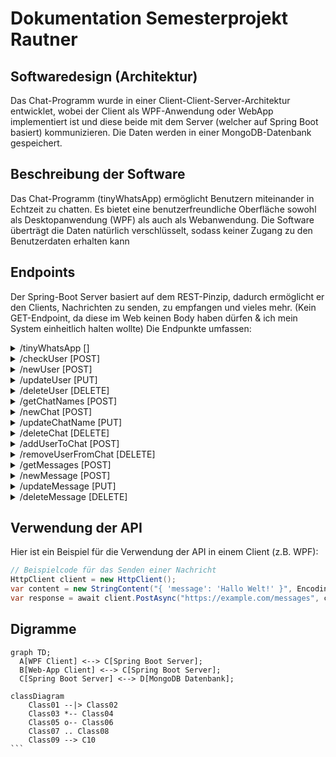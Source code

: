 # Dokumentation Semesterprojekt Rautner

## Softwaredesign (Architektur)

Das Chat-Programm wurde in einer Client-Client-Server-Architektur entwicklet, wobei der Client als WPF-Anwendung oder WebApp implementiert ist und diese beide mit dem Server (welcher auf Spring Boot basiert) kommunizieren. Die Daten werden in einer MongoDB-Datenbank gespeichert.

## Beschreibung der Software

Das Chat-Programm (tinyWhatsApp) ermöglicht Benutzern miteinander in Echtzeit zu chatten. Es bietet eine benutzerfreundliche Oberfläche sowohl als Desktopanwendung (WPF) als auch als Webanwendung. Die Software überträgt die Daten natürlich verschlüsselt, sodass keiner Zugang zu den Benutzerdaten erhalten kann

## Endpoints

Der Spring-Boot Server basiert auf dem REST-Pinzip, dadurch ermöglicht er den Clients, Nachrichten zu senden, zu empfangen und vieles mehr. (Kein GET-Endpoint, da diese im Web keinen Body haben dürfen & ich mein System einheitlich halten wollte)
Die Endpunkte umfassen:

<!-- Genereller Endpoint -->
<details>
  <summary>/tinyWhatsApp []</summary>
  
  **Beschreibung:** Dieser Endpunkt ist der generelle Endpoint der API, welcher vor dem jeweiligen spezifischen Endpoint geschrieben werden muss.
</details>
<!-- Benutzer -->
<details>
  <summary>/checkUser [POST]</summary>
  
  **Beschreibung:** Dieser Endpunkt wird verwendet, um die Zugangsdaten eines Benutzers zu überprüfen.
  
  **JSON-Body:**
  ```json
  {
    "username": "Beispiel-Benutzername",
    "password": "Beispiel-Passwort"
  }
  ```
</details>
<details>
  <summary>/newUser [POST]</summary>
  
  **Beschreibung:** Dieser Endpoint wird verwendet, um einen Neuen Benutzer anzulegen.
  
  **JSON-Body:**
  ```json
  {
    "username": "Beispiel-Benutzername",
    "password": "Beispiel-Passwort"
  }
  ```
</details>
<details>
  <summary>/updateUser [PUT]</summary>
  
  **Beschreibung:** Dieser Endpoint wird verwedent, um das Passwort eines Benutzers zu ändern.
  
  **JSON-Body:**
  ```json
  {
    "username": "Beispiel-Benutzername",
    "password": "Beispiel-Passwort"
  }
  ```
</details>
<details>
  <summary>/deleteUser [DELETE]</summary>
  
  **Beschreibung:** Dieser Endpoint wird verwendet, um einen Benutzer zu löschen.
  
  **JSON-Body:**
  ```json
  {
    "username": "Beispiel-Benutzername",
    "password": "Beispiel-Passwort"
  }
  ```
</details>
<!-- Chat -->
<details>
  <summary>/getChatNames [POST]</summary>
  
  **Beschreibung:** Dieser Endpoint wirde verwendet, um die Namen aller Chats eines Benutzers zu erhalten.
  
  **JSON-Body:**
  ```json
  {
    "userID": "Beispiel-userID"
  }
  ```
</details>
<details>
  <summary>/newChat [POST]</summary>
  
  **Beschreibung:** Dieser Endpoint wirde verwendet, um einen neuen Chat anzulegen.
  
  **JSON-Body:**
  ```json
  {
    "userID": "Beispiel-userID",
    "chatName": "Beispiel-Chatnamen"
  }
  ```
</details>
<details>
  <summary>/updateChatName [PUT]</summary>
  
  **Beschreibung:** Dieser Endpoint wirde verwendet, um den Namen eines Chats zu aktualisieren.
  
  **JSON-Body:**
  ```json
  {
    "chatID": "Beispiel-chatID",
    "chatName": "Beispiel-Chatnamen"
  }
  ```
</details><details>
  <summary>/deleteChat [DELETE]</summary>
  
  **Beschreibung:** Dieser Endpoint wirde verwendet, um einen Chat zu löschen.
  
  **JSON-Body:**
  ```json
  {
    "chatID": "Beispiel-chatID"
  }
  ```
</details>
<!-- Benutzer & Chat -->
<details>
  <summary>/addUserToChat [POST]</summary>
  
  **Beschreibung:** Dieser Endpoint wirde verwendet, um einen Benutzer zu einem Chat hinzuzufügen.
  
  **JSON-Body:**
  ```json
  {
    "username": "Beispiel-Benutzername",
    "chatID": "Beispiel-chatID"
  }
  ```
</details>
<details>
  <summary>/removeUserFromChat [DELETE]</summary>
  
  **Beschreibung:** Dieser Endpoint wirde verwendet, um einen Benutzer aus einem Chat zu entfernen.
  
  **JSON-Body:**
  ```json
  {
    "username": "Beispiel-Benutzername",
    "chatID": "Beispiel-chatID"
  }
  ```
</details>
<!-- Nachrichten -->
<details>
  <summary>/getMessages [POST]</summary>
  
  **Beschreibung:** Dieser Endpoint wirde verwendet, um alle Nachrichten eines Chats zu erhalten.
  
  **JSON-Body:**
  ```json
  {
    "chatID": "Beispiel-chatID",
    "userID": "Beispiel-userID"
  }
  ```
</details>
<details>
  <summary>/newMessage [POST]</summary>
  
  **Beschreibung:** Dieser Endpoint wirde verwendet, um eine neue Nachricht zum Chat hinzuzufügen.
  
  **JSON-Body:**
  ```json
  {
    "userID": "Beispiel-userID",
    "chatID": "Beispiel-chatID",
    "message": "Beispiel-Nachrichtentext"
  }
  ```
</details>
<details>
  <summary>/updateMessage [PUT]</summary>
  
  **Beschreibung:** Dieser Endpoint wirde verwendet, um den Inhalt einer Nachricht zu aktualisieren (geht nur in den ersten 5 Minuten nch erstellen der Nachricht).
  
  **JSON-Body:**
  ```json
  {
    "userID": "Beispiel-userID",
    "chatID": "Beispiel-chatID",
    "messageID": "Beispiel-messageID",
    "message": "Beispiel-Nachrichtentext"
  }
  ```
</details>
<details>
  <summary>/deleteMessage [DELETE]</summary>
  
  **Beschreibung:** Dieser Endpoint wirde verwendet, um eine Nachricht aus einem Chat zu löschen.
  
  **JSON-Body:**
  ```json
  {
    "userID": "Beispiel-userID",
    "chatID": "Beispiel-chatID",
    "messageID": "Beispiel-messageID"
  }
  ```
</details>

## Verwendung der API

Hier ist ein Beispiel für die Verwendung der API in einem Client (z.B. WPF):

```csharp
// Beispielcode für das Senden einer Nachricht
HttpClient client = new HttpClient();
var content = new StringContent("{ 'message': 'Hallo Welt!' }", Encoding.UTF8, "application/json");
var response = await client.PostAsync("https://example.com/messages", content);
```

## Digramme

```mermaid
graph TD;
  A[WPF Client] <--> C[Spring Boot Server];
  B[Web-App Client] <--> C[Spring Boot Server];
  C[Spring Boot Server] <--> D[MongoDB Datenbank];
```

````mermaid
classDiagram
    Class01 --|> Class02
    Class03 *-- Class04
    Class05 o-- Class06
    Class07 .. Class08
    Class09 --> C10
```
